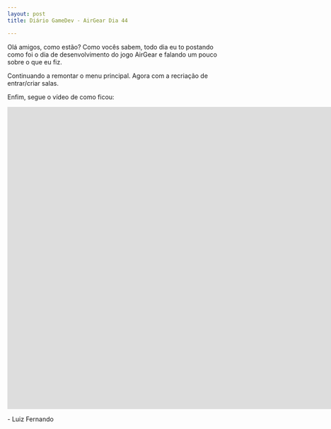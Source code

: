 ```yaml
---
layout: post
title: Diário GameDev - AirGear Dia 44

---
```


Olá amigos, como estão? Como vocês sabem, todo dia eu to postando como foi o dia de desenvolvimento do jogo AirGear e falando um pouco sobre o que eu fiz.

Continuando a remontar o menu principal. Agora com a recriação de entrar/criar salas.

Enfim, segue o vídeo de como ficou:

<div class="videoWrapper">
  <iframe width="1663" height="683" src="https://www.youtube.com/embed/S45thjB4veI" frameborder="0" allow="autoplay; encrypted-media" allowfullscreen></iframe>
</div>

<p class= "message"> - Luiz Fernando </p>